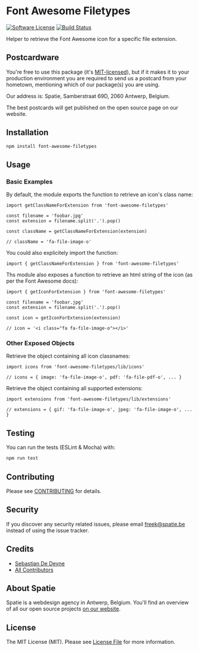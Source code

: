 # Font Awesome Filetypes

[![Software License](https://img.shields.io/badge/license-MIT-brightgreen.svg?style=flat-square)](LICENSE.md)
[![Build Status](https://img.shields.io/travis/spatie/font-awesome-filetypes.svg?style=flat-square)](https://travis-ci.org/spatie/font-awesome-filetypes)

Helper to retrieve the Font Awesome icon for a specific file extension.

## Postcardware

You're free to use this package (it's [MIT-licensed](LICENSE.md)), but if it makes it to your production environment you are required to send us a postcard from your hometown, mentioning which of our package(s) you are using.

Our address is: Spatie, Samberstraat 69D, 2060 Antwerp, Belgium.

The best postcards will get published on the open source page on our website.

## Installation

```bash
npm install font-awesome-filetypes
```

## Usage

### Basic Examples

By default, the module exports the function to retrieve an icon's class name:

```es6
import getClassNameForExtension from 'font-awesome-filetypes'

const filename = 'foobar.jpg'
const extension = filename.split('.').pop()

const className = getClassNameForExtension(extension)

// className = 'fa-file-image-o'
```

You could also explicitely import the function:

```es6
import { getClassNameForExtension } from 'font-awesome-filetypes'
```

Ths module also exposes a function to retrieve an html string of the icon (as per the Font Awesome docs):

```es6
import { getIconForExtension } from 'font-awesome-filetypes'

const filename = 'foobar.jpg'
const extension = filename.split('.').pop()

const icon = getIconForExtension(extension)

// icon = '<i class="fa fa-file-image-o"></i>'
```

### Other Exposed Objects

Retrieve the object containing all icon classnames:

```es6
import icons from 'font-awesome-filetypes/lib/icons'

// icons = { image: 'fa-file-image-o', pdf: 'fa-file-pdf-o', ... }
```

Retrieve the object containing all supported extensions:

```es6
import extensions from 'font-awesome-filetypes/lib/extensions'

// extensions = { gif: 'fa-file-image-o', jpeg: 'fa-file-image-o', ... }
```

## Testing

You can run the tests (ESLint & Mocha) with:

```bash
npm run test
```

## Contributing

Please see [CONTRIBUTING](CONTRIBUTING.md) for details.

## Security

If you discover any security related issues, please email [freek@spatie.be](mailto:freek@spatie.be) instead of using the issue tracker.

## Credits

- [Sebastian De Deyne](https://github.com/sebastiandedeyne)
- [All Contributors](../../contributors)

## About Spatie

Spatie is a webdesign agency in Antwerp, Belgium. You'll find an overview of all our open source projects [on our website](https://spatie.be/opensource).

## License

The MIT License (MIT). Please see [License File](LICENSE.md) for more information.
